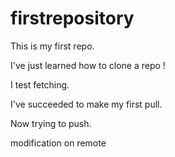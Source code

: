 # firstrepository

This is my first repo.

I've just learned how to clone a repo !

I test fetching.

I've succeeded to make my first pull.

Now trying to push.

modification on remote
